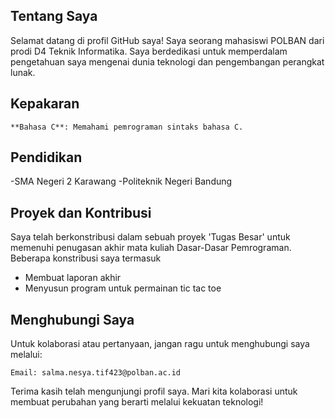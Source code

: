 ## Tentang Saya
Selamat datang di profil GitHub saya! Saya seorang mahasiswi POLBAN dari prodi D4 Teknik Informatika. Saya berdedikasi untuk memperdalam pengetahuan saya mengenai dunia teknologi dan pengembangan perangkat lunak. 

## Kepakaran
    **Bahasa C**: Memahami pemrograman sintaks bahasa C. 

## Pendidikan
  -SMA Negeri 2 Karawang
  -Politeknik Negeri Bandung

## Proyek dan Kontribusi

Saya telah berkonstribusi dalam sebuah proyek 'Tugas Besar' untuk memenuhi penugasan akhir mata kuliah Dasar-Dasar Pemrograman. Beberapa konstribusi saya termasuk 
- Membuat laporan akhir
- Menyusun program untuk permainan tic tac toe 

## Menghubungi Saya

Untuk kolaborasi atau pertanyaan, jangan ragu untuk menghubungi saya melalui:

    Email: salma.nesya.tif423@polban.ac.id

Terima kasih telah mengunjungi profil saya. Mari kita kolaborasi untuk membuat perubahan yang berarti melalui kekuatan teknologi!
